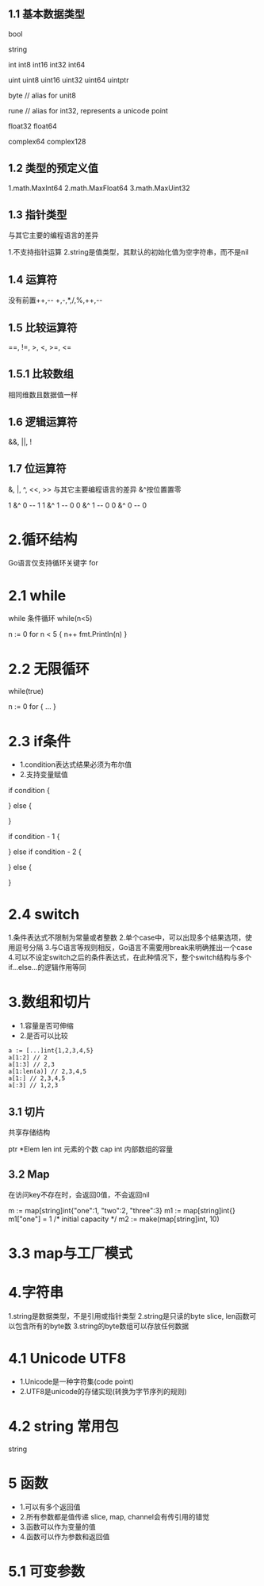 ## 1.1 基本数据类型

bool

string

int int8 int16 int32 int64

uint uint8 uint16 uint32 uint64 uintptr

byte // alias for unit8

rune // alias for int32, represents a unicode point

float32 float64

complex64 complex128

## 1.2 类型的预定义值
1.math.MaxInt64
2.math.MaxFloat64
3.math.MaxUint32

## 1.3 指针类型

与其它主要的编程语言的差异

1.不支持指针运算
2.string是值类型，其默认的初始化值为空字符串，而不是nil

## 1.4 运算符
没有前置++,--
+,-,*,/,%,++,--

## 1.5 比较运算符

==, !=, >, <, >=, <=

## 1.5.1 比较数组
相同维数且数据值一样

## 1.6 逻辑运算符
&&, ||, !

## 1.7 位运算符
&, |, ^, <<, >>
与其它主要编程语言的差异
&^按位置置零

1 &^ 0 -- 1
1 &^ 1 -- 0
0 &^ 1 -- 0
0 &^ 0 -- 0

# 2.循环结构
Go语言仅支持循环关键字 for

# 2.1 while
while 条件循环
while(n<5)

n := 0
for n < 5 {
   n++
   fmt.Println(n)
}

# 2.2 无限循环
while(true)

n := 0
for {
...
}

# 2.3 if条件

- 1.condition表达式结果必须为布尔值
- 2.支持变量赋值

if condition {

} else {

}

if condition - 1 {

} else if condition - 2 {

} else {

}

# 2.4 switch
1.条件表达式不限制为常量或者整数
2.单个case中，可以出现多个结果选项，使用逗号分隔
3.与C语言等规则相反，Go语言不需要用break来明确推出一个case
4.可以不设定switch之后的条件表达式，在此种情况下，整个switch结构与多个if...else...的逻辑作用等同


# 3.数组和切片
- 1.容量是否可伸缩
- 2.是否可以比较
```
a := [...]int{1,2,3,4,5}
a[1:2] // 2
a[1:3] // 2,3
a[1:len(a)] // 2,3,4,5
a[1:] // 2,3,4,5
a[:3] // 1,2,3
```

## 3.1 切片

共享存储结构

ptr *Elem
len int 元素的个数
cap int 内部数组的容量

## 3.2 Map

在访问key不存在时，会返回0值，不会返回nil

m := map[string]int{"one":1, "two":2, "three":3}
m1 := map[string]int{}
m1["one"] = 1
/* initial capacity */
m2 := make(map[string]int, 10)

# 3.3 map与工厂模式

# 4.字符串
1.string是数据类型，不是引用或指针类型
2.string是只读的byte slice, len函数可以包含所有的byte数
3.string的byte数组可以存放任何数据

# 4.1 Unicode UTF8
- 1.Unicode是一种字符集(code point)
- 2.UTF8是unicode的存储实现(转换为字节序列的规则)

# 4.2 string 常用包
string

# 5 函数
- 1.可以有多个返回值
- 2.所有参数都是值传递 slice, map, channel会有传引用的错觉
- 3.函数可以作为变量的值
- 4.函数可以作为参数和返回值

# 5.1 可变参数
